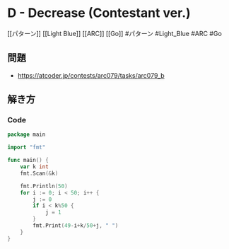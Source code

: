 # D - Decrease (Contestant ver.)
[[パターン]] [[Light Blue]] [[ARC]] [[Go]]
#パターン #Light_Blue #ARC #Go 

## 問題
- https://atcoder.jp/contests/arc079/tasks/arc079_b

## 解き方
### Code
```go
package main

import "fmt"

func main() {
	var k int
	fmt.Scan(&k)

	fmt.Println(50)
	for i := 0; i < 50; i++ {
		j := 0
		if i < k%50 {
			j = 1
		}
		fmt.Print(49-i+k/50+j, " ")
	}
}
```